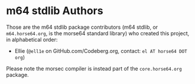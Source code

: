 
m64 stdlib Authors
==================

Those are the m64 stdlib package contributors (m64 stdlib, or
`m64.horse64.org`, is the morse64 standard library) who created this project,
in alphabetical order:

- Ellie (`@ell1e` on GitHub.com/Codeberg.org, contact: `el AT horse64 DOT org`)

Please note the morsec compiler is instead part of
the `core.horse64.org` package.

